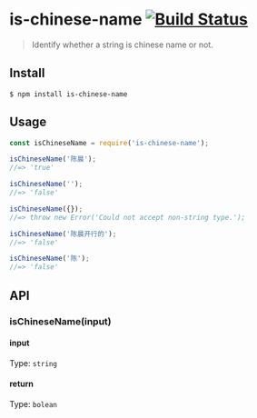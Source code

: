 # is-chinese-name [![Build Status](https://travis-ci.com/qiurenbo/is-chinese-name.svg?token=YfiBLf3wyKtUxRiBhQan&branch=master)](https://travis-ci.com/qiurenbo/is-chinese-name)

> Identify whether a string is chinese name or not.

## Install

```
$ npm install is-chinese-name
```


## Usage

```js
const isChineseName = require('is-chinese-name');

isChineseName('陈晨');
//=> 'true'

isChineseName('');
//=> 'false'

isChineseName({});
//=> throw new Error('Could not accept non-string type.');

isChineseName('陈晨开行的');
//=> 'false'

isChineseName('陈');
//=> 'false'
```


## API

### isChineseName(input)

#### input

Type: `string`

#### return
Type: `bolean`



